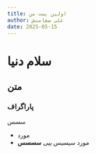 ```yaml
---
title: اولین پست من
author: علی صفامنش
date: 2025-05-15
---
```


# سلام دنیا
## متن
### پاراگراف
سسس
* مورد
* مورد
سیسیس
*ییی*
**سسسس**